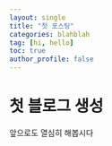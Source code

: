 ```yaml
---
layout: single
title: "첫 포스팅"
categories: blahblah
tag: [hi, hello]
toc: true
author_profile: false
---
```


# 첫 블로그 생성

앞으로도 열심히 해봅시다
